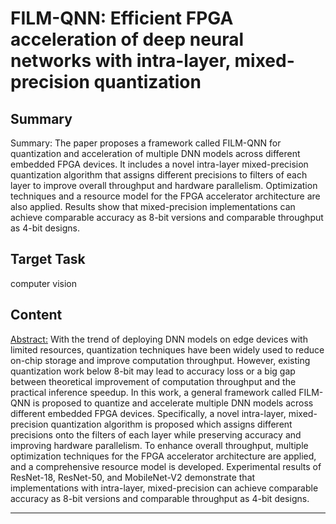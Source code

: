 # FILM-QNN: Efficient FPGA acceleration of deep neural networks with intra-layer, mixed-precision quantization

## Summary

Summary: The paper proposes a framework called FILM-QNN for quantization and acceleration of multiple DNN models across different embedded FPGA devices. It includes a novel intra-layer mixed-precision quantization algorithm that assigns different precisions to filters of each layer to improve overall throughput and hardware parallelism. Optimization techniques and a resource model for the FPGA accelerator architecture are also applied. Results show that mixed-precision implementations can achieve comparable accuracy as 8-bit versions and comparable throughput as 4-bit designs.


## Target Task

computer vision

## Content

<Abstract:> With the trend of deploying DNN models on edge devices with limited resources, quantization techniques have been widely used to reduce on-chip storage and improve computation throughput. However, existing quantization work below 8-bit may lead to accuracy loss or a big gap between theoretical improvement of computation throughput and the practical inference speedup. In this work, a general framework called FILM-QNN is proposed to quantize and accelerate multiple DNN models across different embedded FPGA devices. Specifically, a novel intra-layer, mixed-precision quantization algorithm is proposed which assigns different precisions onto the filters of each layer while preserving accuracy and improving hardware parallelism. To enhance overall throughput, multiple optimization techniques for the FPGA accelerator architecture are applied, and a comprehensive resource model is developed. Experimental results of ResNet-18, ResNet-50, and MobileNet-V2 demonstrate that implementations with intra-layer, mixed-precision can achieve comparable accuracy as 8-bit versions and comparable throughput as 4-bit designs.



---


